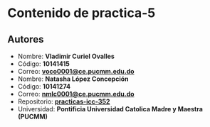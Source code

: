 # Contenido de practica-5

## Autores
* Nombre: **Vladimir Curiel Ovalles**
* Código: **10141415**
* Correo: **voco0001@ce.pucmm.edu.do**
* Nombre: **Natasha López Concepción**
* Código: **10141274**
* Correo: **nmlc0001@ce.pucmm.edu.do**
* Repositorio: **[practicas-icc-352](https://github.com/NightmareVCO/practicas-icc-352/tree/main/practica-5)**
* Universidad: **Pontificia Universidad Catolica Madre y Maestra (PUCMM)**
